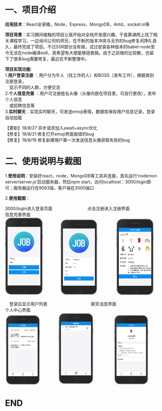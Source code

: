 # 一、项目介绍
**应用技术**：React全家桶，Node，Express，MongoDB，Antd，socket.io等

**项目背景**：实习期间接触的项目让我开始对全栈开发感兴趣，于是慕课网上找了相关课程学习，一边询问公司的师兄，在不断的版本冲突与无穷的bug修复间挣扎良久，最终完成了项目。不过SSR部分没有做，试过安装各种版本的babel-node至今无法在node编译es6，真希望有大佬能够拯救我。由于之前做的比较散，也留下了很多bug需要修复，最近在不断整理中。
	 
**项目实现功能**:</br>
1.**用户登录注册** ：用户分为牛人（找工作的人）和BOSS（发布工作），根据类别注册登录，</br>
 　显示不同的人群，方便交流</br>
2.**个人信息完善** ：用户可注册姓名头像（头像内嵌在项目里，可自行更改），发布个人信息</br>
 　或招聘信息等</br>
3.**实时聊天**：实现实时聊天，可发送emoji表情，数据库保存用户信息记录，登录自动加载</br>

【更新】19/8/27 异步请求加入await+async优化</br>
【修复】19/8/21 修复打开emoji界面报错的bug</br>
【修复】19/8/19 修复新建用户第一次发送信息头像获取失败的bug</br>


# 二、使用说明与截图

1.**使用说明**：安装好react，node，MongoDB等工具并连接，首先运行‘nodemon server/server.js’启动服务器，然后npm start，访问localhost：3000/login即可；服务器运行在9093端，客户端在3000端口

2.**使用截图**：

3000/login进入登录页面 　　　　　　　　点击注册进入注册界面　　　　　　　　　信息完善界面</br>
<img src="https://raw.githubusercontent.com/JunYuanHub/img/master/boss-app/login.png" width=25%>　　　　<img src="https://raw.githubusercontent.com/JunYuanHub/img/master/boss-app/register.png" width=25%>　　　　<img src="https://raw.githubusercontent.com/JunYuanHub/img/master/boss-app/userinfo.png" width=26%>

　登录后显示用户列表 　　　　　　　　　　聊天消息界面　　　　　　　　　　　　个人中心界面</br>
<img src="https://raw.githubusercontent.com/JunYuanHub/img/master/boss-app/userlist.png" width=23%>　　　　<img src="https://raw.githubusercontent.com/JunYuanHub/img/master/boss-app/weidu.png" width=25%>　　　　<img src="https://raw.githubusercontent.com/JunYuanHub/img/master/boss-app/me.png" width=25%>
# END
